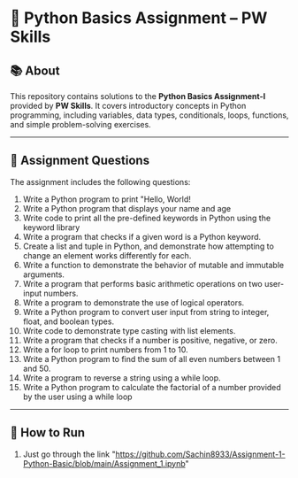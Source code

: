 # 🐍 Python Basics Assignment – PW Skills

## 📚 About

This repository contains solutions to the **Python Basics Assignment-I** provided by **PW Skills**. It covers introductory concepts in Python programming, including variables, data types, conditionals, loops, functions, and simple problem-solving exercises.

---

## 📝 Assignment Questions

The assignment includes the following questions:

 1.  Write a Python program to print "Hello, World!
 2. Write a Python program that displays your name and age
 3. Write code to print all the pre-defined keywords in Python using the keyword library
 4. Write a program that checks if a given word is a Python keyword.
 5. Create a list and tuple in Python, and demonstrate how attempting to change an element works differently 
     for each.
 6. Write a function to demonstrate the behavior of mutable and immutable arguments.
 7. Write a program that performs basic arithmetic operations on two user-input numbers.
 8. Write a program to demonstrate the use of logical operators.
 9. Write a Python program to convert user input from string to integer, float, and boolean types.
 10. Write code to demonstrate type casting with list elements.
 11. Write a program that checks if a number is positive, negative, or zero.
 12. Write a for loop to print numbers from 1 to 10.
 13. Write a Python program to find the sum of all even numbers between 1 and 50.
 14. Write a program to reverse a string using a while loop.
 15. Write a Python program to calculate the factorial of a number provided by the user using a while loop

---

## 🚀 How to Run

1. Just go through the link "https://github.com/Sachin8933/Assignment-1-Python-Basic/blob/main/Assignment_1.ipynb"

